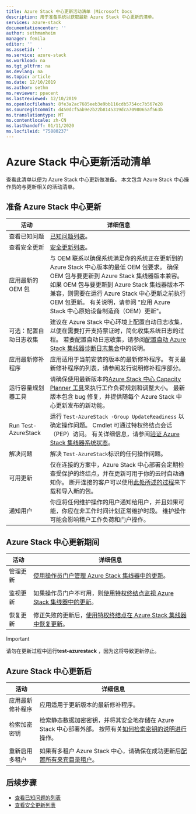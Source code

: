 ```yaml
---
title: Azure Stack 中心更新活动清单 |Microsoft Docs
description: 用于准备系统以获取最新 Azure Stack 中心更新的清单。
services: azure-stack
documentationcenter: ''
author: sethmanheim
manager: femila
editor: ''
ms.assetid: ''
ms.service: azure-stack
ms.workload: na
ms.tgt_pltfrm: na
ms.devlang: na
ms.topic: article
ms.date: 12/10/2019
ms.author: sethm
ms.reviewer: ppacent
ms.lastreviewed: 12/10/2019
ms.openlocfilehash: 8fe3a2ac7685eeb3e9bb116cdb5754cc7b567e28
ms.sourcegitcommit: d450dcf5ab9e2b22b8145319dca7098065af563b
ms.translationtype: MT
ms.contentlocale: zh-CN
ms.lasthandoff: 01/11/2020
ms.locfileid: "75880237"
---
```

# <a name="azure-stack-hub-update-activity-checklist"></a>Azure Stack 中心更新活动清单

查看此清单以便为 Azure Stack 中心更新做准备。 本文包含 Azure Stack 中心操作员的与更新相关的活动清单。

## <a name="prepare-for-azure-stack-hub-update"></a>准备 Azure Stack 中心更新

| 活动                     | 详细信息                                                   |
|------------------------------|-----------------------------------------------------------|
| 查看已知问题     | [已知问题列表](known-issues.md)。                |
| 查看安全更新 | [安全更新列表](release-notes-security-updates.md)。      |
| 应用最新的 OEM 包 | 与 OEM 联系以确保系统满足你的系统正在更新到的 Azure Stack 中心版本的最低 OEM 包要求。 确保 OEM 包与要更新到 Azure Stack 集线器版本兼容。 如果 OEM 包与要更新到 Azure Stack 集线器版本不兼容，则需要在运行 Azure Stack 中心更新之前执行 OEM 包更新。 有关说明，请参阅 "应用 Azure Stack 中心原始设备制造商（OEM）更新"。 |
| 可选：配置自动日志收集 | 建议在 Azure Stack 中心环境上配置自动日志收集，以便在需要打开支持票证时，简化收集系统日志的过程。 若要配置自动日志收集，请参阅[配置自动 Azure Stack 集线器诊断日志集合](azure-stack-configure-automatic-diagnostic-log-collection.md)中的说明。 |
| 应用最新修补程序 | 应用适用于当前安装的版本的最新修补程序。 有关最新修补程序的列表，请参阅发行说明修补程序部分。 |
| 运行容量规划器工具 | 请确保使用最新版本的[Azure Stack 中心 Capacity Planner 工具](azure-stack-capacity-planning-overview.md)来执行工作负荷规划和调整大小。 最新版本包含 bug 修复，并提供随每个 Azure Stack 中心更新发布的新功能。 |
| Run Test-AzureStack | 运行 `Test-AzureStack -Group UpdateReadiness` 以确定操作问题。 Cmdlet 可通过特权终结点会话（PEP）访问。 有关详细信息，请参阅[验证 Azure Stack 集线器系统状态](azure-stack-diagnostic-test.md)。 |
| 解决问题 | 解决 `Test-AzureStack`标识的任何操作问题。 |
| 可用更新 | 仅在连接的方案中，Azure Stack 中心部署会定期检查受保护的终结点，并在更新可用于你的云时自动通知你。 断开连接的客户可以使用[此处所述的过程](azure-stack-apply-updates.md)来下载和导入新的包。 |
| 通知用户 | 你应将任何维护操作的用户通知给用户，并且如果可能，你应在非工作时间计划正常维护时段。 维护操作可能会影响租户工作负荷和门户操作。 |

## <a name="during-azure-stack-hub-update"></a>Azure Stack 中心更新期间

| 活动 | 详细信息 |
|--------------------|------------------------------------------------------------------------------------------------------|
| 管理更新 |[使用操作员门户管理 Azure Stack 集线器中的更新](azure-stack-updates.md)。 |
|  |  |
| 监视更新 | 如果操作员门户不可用，则[使用特权终结点监视 Azure Stack 集线器中的更新](azure-stack-monitor-update.md)。 |
|  |  |
| 恢复更新 | 修正失败的更新后，[使用特权终结点在 Azure Stack 集线器中恢复更新](azure-stack-monitor-update.md)。 |

> [!IMPORTANT]  
> 请勿在更新过程中运行**test-azurestack** ，因为这将导致更新停止。

## <a name="after-azure-stack-hub-update"></a>Azure Stack 中心更新后

| 活动 | 详细信息 |
|--------------------------|----------------------------------------------------------------------------------------------------------------------------------------------------------------|
| 应用最新修补程序 | 应用适用于更新版本的最新修补程序。 |
| 检索加密密钥 | 检索静态数据加密密钥，并将其安全地存储在 Azure Stack 中心部署外部。 按照有关[如何检索密钥的说明进行](azure-stack-security-bitlocker.md)操作。 |
|  |  |
| 重新启用多租户 | 如果有多租户 Azure Stack 中心，请确保在成功更新后[配置所有来宾目录租户](azure-stack-enable-multitenancy.md#configure-guest-directory)。 |

## <a name="next-steps"></a>后续步骤

- [查看已知问题的列表](known-issues.md)
- [查看安全更新列表](release-notes-security-updates.md)
